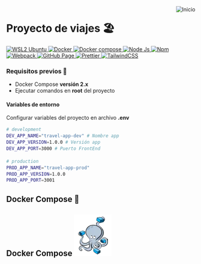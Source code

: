 <a href="README.md">
  <img
    align="right"
    src="https://img.shields.io/badge/Inicio-161b22?style=for-the-badge&logoColor=white&logo=github"
    alt="Inicio"
  />
</a>

# Proyecto de viajes 🏖️
<div>
  <a href="https://ubuntu.com/wsl" target="_blank">
    <img
      src="https://img.shields.io/badge/v22.04.2-gray?style=flat&logo=ubuntu&logoColor=white&label=WSL2&labelColor=e95420"
      alt="WSL2 Ubuntu"
    />
  </a>
  <a href="https://www.docker.com/" target="_blank">
    <img
      src="https://img.shields.io/badge/v23.0.1-gray?style=flat&logo=docker&logoColor=white&label=Docker&labelColor=46a2f1"
      alt="Docker"
    />
  </a>
  <a href="https://docs.docker.com/compose/" target="_blank">
    <img
      src="https://img.shields.io/badge/v2.16.0-gray?style=flat&logo=docker&logoColor=white&label=Docker Compose&labelColor=46a2f1"
      alt="Docker compose"
    />
  </a>
  <a href="https://nodejs.org/en/" target="_blank">
    <img
      src="https://img.shields.io/badge/v18.14.2-gray?style=flat&logo=node.js&logoColor=white&label=Node.js&labelColor=43853D"
      alt="Node Js"
    />
  </a>
  <a href="https://www.npmjs.com/" target="_blank">
    <img
      src="https://img.shields.io/badge/v9.5.0-gray?style=flat&logo=npm&label=npm&labelColor=cb0000"
      alt="Npm"
    />
  </a>
  <a href="https://webpack.js.org/" target="_blank">
    <img
      src="https://img.shields.io/badge/v5.74.0-gray?style=flat&logo=webpack&label=Webpack&labelColor=2b3a42"
      alt="Webpack"
    />
  </a>
  <a href="https://pages.github.com/" target="_blank">
    <img
      src="https://img.shields.io/badge/v4.0.0-gray?style=flat&logo=github&label=gh-pages&labelColor=161b22"
      alt="GitHub Page"
    />
  </a>
  <a href="https://prettier.io/" target="_blank">
    <img
      src="https://img.shields.io/badge/v2.7.1-gray?style=flat&logo=prettier&logoColor=white&label=Prettier&labelColor=1a2b34"
      alt="Prettier"
    />
  </a>
  <a href="https://tailwindcss.com/" target="_blank">
    <img
      src="https://img.shields.io/badge/v3.1.8-gray?style=flat&logo=tailwind-css&logoColor=white&label=TailwindCSS&labelColor=06b6d4"
      alt="TailwindCSS"
    />
  </a>
</div>

### Requisitos previos 📝
- Docker Compose **versión 2.x**
- Ejecutar comandos en **root** del proyecto

#### Variables de entorno
Configurar variables del proyecto en archivo **.env**
```bash
# development
DEV_APP_NAME="travel-app-dev" # Nombre app
DEV_APP_VERSION=1.0.0 # Versión app
DEV_APP_PORT=3000 # Puerto FrontEnd

# production
PROD_APP_NAME="travel-app-prod"
PROD_APP_VERSION=1.0.0
PROD_APP_PORT=3001
```

## Docker Compose 🐋
## Docker Compose ![](./public/img/docker-compose.webp)

<!-- 
## Ejecución modo desarollo
```bash
$ npm run dev
```

## Compilación proyecto
```bash
$ npm run build
```

## Link proyecto 🌐
👉 [`URL`](https://bmolina1993.github.io/travel/index.html)

## Demo 🎬
<img width="150" src="./demo/demo.mobile.gif"/>
<img width="500" src="./demo/demo.desktop.gif"/>
-->
